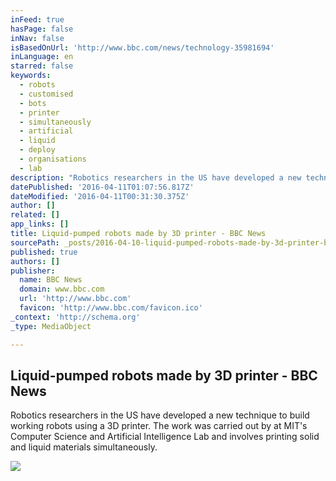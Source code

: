 ```yaml
---
inFeed: true
hasPage: false
inNav: false
isBasedOnUrl: 'http://www.bbc.com/news/technology-35981694'
inLanguage: en
starred: false
keywords:
  - robots
  - customised
  - bots
  - printer
  - simultaneously
  - artificial
  - liquid
  - deploy
  - organisations
  - lab
description: "Robotics researchers in the US have developed a new technique to build working robots using a 3D printer. The work was carried out by at MIT's Computer Science and Artificial Intelligence Lab and involves printing solid and liquid materials simultaneously."
datePublished: '2016-04-11T01:07:56.817Z'
dateModified: '2016-04-11T00:31:30.375Z'
author: []
related: []
app_links: []
title: Liquid-pumped robots made by 3D printer - BBC News
sourcePath: _posts/2016-04-10-liquid-pumped-robots-made-by-3d-printer-bbc-news.md
published: true
authors: []
publisher:
  name: BBC News
  domain: www.bbc.com
  url: 'http://www.bbc.com'
  favicon: 'http://www.bbc.com/favicon.ico'
_context: 'http://schema.org'
_type: MediaObject

---
```

<article style=""><h1>Liquid-pumped robots made by 3D printer - BBC News</h1><p>Robotics researchers in the US have developed a new technique to build working robots using a 3D printer. The work was carried out by at MIT's Computer Science and Artificial Intelligence Lab and involves printing solid and liquid materials simultaneously.</p><img src="https://s3-us-west-2.amazonaws.com/the-grid-img/p/95c0f86ac4aba8d144fcec069a4c8cd5a42eb3cf.jpg" /></article>